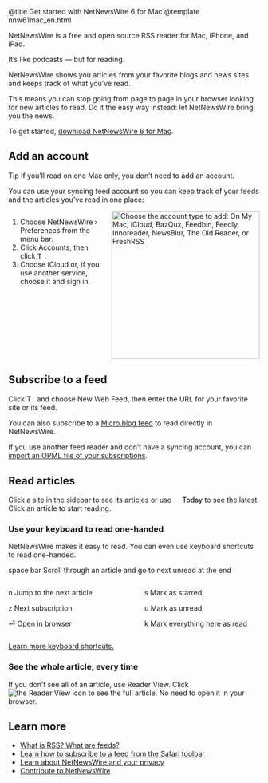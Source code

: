 @title Get started with NetNewsWire 6 for Mac
@template nnw61mac_en.html

NetNewsWire is a free and open source RSS reader for Mac, iPhone, and iPad.

It’s like podcasts — but for reading.

NetNewsWire shows you articles from your favorite blogs and news sites and keeps track of what you’ve read.

This means you can stop going from page to page in your browser looking for new articles to read. Do it the easy way instead: let NetNewsWire bring you the news.

To get started, [download NetNewsWire 6 for Mac](https://ranchero.com/downloads/NetNewsWire6.0.zip).



Add an account
--------------

<span class="badge-note-small">Tip</span> If you’ll read on one Mac only, you don’t need to add an account.

You can use your syncing feed account so you can keep track of your feeds and the articles you’ve read in one place:

<div class="columns">
<div class="column-left">
	<ol>
		<li>Choose NetNewsWire › Preferences from the menu bar.</li>
		<li>Click Accounts, then click <img style="height: 1em; vertical-align: -0.1em;" src="../../../images/mac-icon_plus.png" alt="The plus button">.</li>
		<li>Choose iCloud or, if you use another service, choose it and sign in.</li>
	</ol>
</div>

<div class="column-right">
	<img class="round shadow" src="../../../images/mac-en-prefs_accounts_list.png" width="297"  alt="Choose the account type to add: On My Mac, iCloud, BazQux, Feedbin, Feedly, Innoreader, NewsBlur, The Old Reader, or FreshRSS" />
</div>
</div>



Subscribe to a feed
-------------------

Click <img style="height: 1.2em; vertical-align: -0.25em;" src="../../../images/mac-icon_plus_toolbar.png" alt="The plus button"> and choose New Web Feed, then enter the URL for your favorite site or its feed.

You can also subscribe to a [Micro.blog feed](micro-blog-feeds) to read directly in NetNewsWire.

If you use another feed reader and don’t have a syncing account, you can [import an OPML file of your subscriptions](import-opml).


Read articles
-------------

Click a site in the sidebar to see its articles or use <img src="../../../images/mac-icon_today.png" style="height: 1em; vertical-align: -0.1em" /> <span style="font-weight: 500;">Today</span> to see the latest. Click an article to start reading.


### Use your keyboard to read one-handed

NetNewsWire makes it easy to read. You can even use keyboard shortcuts to read one-handed.

<span class="badge-key">space bar</span> Scroll through an article and go to next unread at the end

<div class="columns">
<div class="column-left" style="width: 50%">
	<p><span class="badge-key">n</span> Jump to the next article</p>
	<p><span class="badge-key">z</span> Next subscription</p>
	<p><span class="badge-key">⏎</span> Open in browser</p>
</div>

<div class="column-right">
	<p><span class="badge-key">s</span> Mark as starred</p>
	<p><span class="badge-key">u</span> Mark as unread</p>
	<p><span class="badge-key">k</span> Mark everything here as read</p>
</div>
</div>

[Learn more keyboard shortcuts.](keyboard-shortcuts)


### See the whole article, every time

If you don’t see all of an article, use Reader View. Click <img src="../../../images/mac-icon_reader_view6.png" alt="the Reader View icon" class="ios-inline-button" /> to see the full article. No need to open it in your browser.



Learn more
----------

* [What is RSS? What are feeds?](what-is-rss)
* [Learn how to subscribe to a feed from the Safari toolbar](safari-extension)
* [Learn about NetNewsWire and your privacy](privacy)
* [Contribute to NetNewsWire](contributing)
